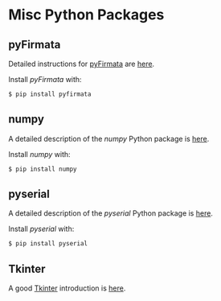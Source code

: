 # Misc Python Packages

## pyFirmata

Detailed instructions for [pyFirmata](https://github.com/tino/pyFirmata) are 
[here](http://pyfirmata.readthedocs.io/en/latest/).

Install *pyFirmata* with:
```bash
$ pip install pyfirmata
```

## numpy

A detailed description of the *numpy* Python package is [here](http://www.numpy.org).

Install *numpy* with:
```bash
$ pip install numpy
```

## pyserial 

A detailed description of the *pyserial* Python package is [here](https://pythonhosted.org/pyserial/).

Install *pyserial* with:
```bash
$ pip install pyserial
```

## Tkinter
A good [Tkinter](https://wiki.python.org/moin/TkInter) introduction 
is [here](http://effbot.org/tkinterbook/tkinter-index.htm).



